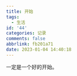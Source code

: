 ```yaml
---
title: 开始
tags:
  - 生活
id: '44'
categories: 记录
comments: false
abbrlink: fb201a71
date: 2023-01-04 14:40:18
---
```


一定是一个好的开始。